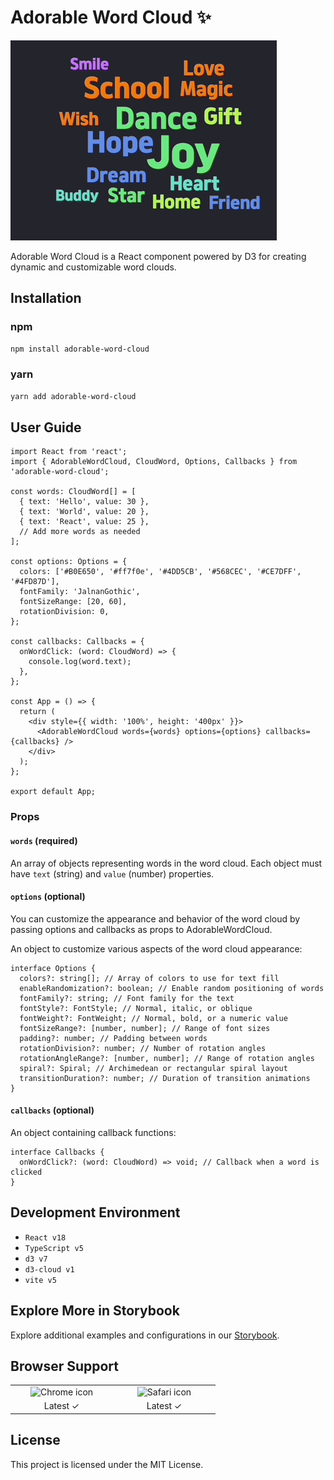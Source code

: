 # Adorable Word Cloud ✨

![word cloud example](/docs/assets/wordcloud-example.gif)

Adorable Word Cloud is a React component powered by D3 for creating dynamic and customizable word clouds.

## Installation

### npm

```bash
npm install adorable-word-cloud
```

### yarn

```bash
yarn add adorable-word-cloud
```

## User Guide

```tsx
import React from 'react';
import { AdorableWordCloud, CloudWord, Options, Callbacks } from 'adorable-word-cloud';

const words: CloudWord[] = [
  { text: 'Hello', value: 30 },
  { text: 'World', value: 20 },
  { text: 'React', value: 25 },
  // Add more words as needed
];

const options: Options = {
  colors: ['#B0E650', '#ff7f0e', '#4DD5CB', '#568CEC', '#CE7DFF', '#4FD87D'],
  fontFamily: 'JalnanGothic',
  fontSizeRange: [20, 60],
  rotationDivision: 0,
};

const callbacks: Callbacks = {
  onWordClick: (word: CloudWord) => {
    console.log(word.text);
  },
};

const App = () => {
  return (
    <div style={{ width: '100%', height: '400px' }}>
      <AdorableWordCloud words={words} options={options} callbacks={callbacks} />
    </div>
  );
};

export default App;
```

### Props

#### `words` (required)

An array of objects representing words in the word cloud. Each object must have `text` (string) and `value` (number) properties.

#### `options` (optional)

You can customize the appearance and behavior of the word cloud by passing options and callbacks as props to AdorableWordCloud.

An object to customize various aspects of the word cloud appearance:

```tsx
interface Options {
  colors?: string[]; // Array of colors to use for text fill
  enableRandomization?: boolean; // Enable random positioning of words
  fontFamily?: string; // Font family for the text
  fontStyle?: FontStyle; // Normal, italic, or oblique
  fontWeight?: FontWeight; // Normal, bold, or a numeric value
  fontSizeRange?: [number, number]; // Range of font sizes
  padding?: number; // Padding between words
  rotationDivision?: number; // Number of rotation angles
  rotationAngleRange?: [number, number]; // Range of rotation angles
  spiral?: Spiral; // Archimedean or rectangular spiral layout
  transitionDuration?: number; // Duration of transition animations
}
```

#### `callbacks` (optional)

An object containing callback functions:

```tsx
interface Callbacks {
  onWordClick?: (word: CloudWord) => void; // Callback when a word is clicked
}
```

## Development Environment

- `React v18`
- `TypeScript v5`
- `d3 v7`
- `d3-cloud v1`
- `vite v5`

## Explore More in Storybook

Explore additional examples and configurations in our [Storybook](https://indie-ro.github.io/adorable-word-cloud).

## Browser Support

<table>
  <tr>
    <td align="center" width="150px">
      <img src="https://upload.wikimedia.org/wikipedia/commons/thumb/e/e1/Google_Chrome_icon_%28February_2022%29.svg/1200px-Google_Chrome_icon_%28February_2022%29.svg.png" alt="Chrome icon" />
    </td>
    <td align="center" width="150px">
      <img src="https://upload.wikimedia.org/wikipedia/commons/thumb/5/52/Safari_browser_logo.svg/2057px-Safari_browser_logo.svg.png" alt="Safari icon" />
    </td>
  </tr>
  <tr>
    <td align="center">
      Latest ✓
    </td>
    <td align="center">
      Latest ✓
    </td>
  </tr>
</table>

## License

This project is licensed under the MIT License.
